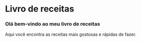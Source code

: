 # Livro de receitas

### Olá bem-vindo ao meu livro de receitas

Aqui você encontra as receitas mais gostosas e rápidas de fazer.

